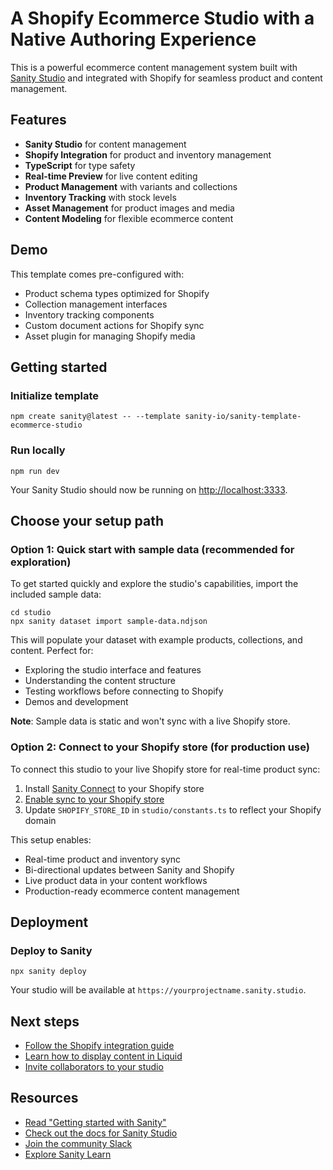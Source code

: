 # A Shopify Ecommerce Studio with a Native Authoring Experience

This is a powerful ecommerce content management system built with [Sanity Studio](https://www.sanity.io/studio) and integrated with Shopify for seamless product and content management.

## Features

- **Sanity Studio** for content management
- **Shopify Integration** for product and inventory management  
- **TypeScript** for type safety
- **Real-time Preview** for live content editing
- **Product Management** with variants and collections
- **Inventory Tracking** with stock levels
- **Asset Management** for product images and media
- **Content Modeling** for flexible ecommerce content

## Demo

This template comes pre-configured with:

- Product schema types optimized for Shopify
- Collection management interfaces
- Inventory tracking components
- Custom document actions for Shopify sync
- Asset plugin for managing Shopify media

## Getting started

### Initialize template

```shell
npm create sanity@latest -- --template sanity-io/sanity-template-ecommerce-studio
```

### Run locally

```shell
npm run dev
```

Your Sanity Studio should now be running on [http://localhost:3333](http://localhost:3333).

## Choose your setup path

### Option 1: Quick start with sample data (recommended for exploration)

To get started quickly and explore the studio's capabilities, import the included sample data:

```shell
cd studio
npx sanity dataset import sample-data.ndjson
```

This will populate your dataset with example products, collections, and content. Perfect for:

- Exploring the studio interface and features
- Understanding the content structure
- Testing workflows before connecting to Shopify
- Demos and development

**Note**: Sample data is static and won't sync with a live Shopify store.

### Option 2: Connect to your Shopify store (for production use)

To connect this studio to your live Shopify store for real-time product sync:

1. Install [Sanity Connect](https://apps.shopify.com/sanity-connect) to your Shopify store
2. [Enable sync to your Shopify store](https://www.sanity.io/docs/sanity-connect-for-shopify)
3. Update `SHOPIFY_STORE_ID` in `studio/constants.ts` to reflect your Shopify domain

This setup enables:

- Real-time product and inventory sync
- Bi-directional updates between Sanity and Shopify
- Live product data in your content workflows
- Production-ready ecommerce content management

## Deployment

### Deploy to Sanity

```shell
npx sanity deploy
```

Your studio will be available at `https://yourprojectname.sanity.studio`.

## Next steps

- [Follow the Shopify integration guide](https://www.sanity.io/docs/sanity-connect-for-shopify)
- [Learn how to display content in Liquid](https://www.sanity.io/docs/displaying-sanity-content-in-liquid)
- [Invite collaborators to your studio](https://www.sanity.io/docs/access-control)

## Resources

- [Read "Getting started with Sanity"](https://www.sanity.io/docs/getting-started?utm_source=github.com&utm_medium=referral&utm_campaign=template)
- [Check out the docs for Sanity Studio](https://www.sanity.io/docs/sanity-studio?utm_source=github.com&utm_medium=referral&utm_campaign=template)
- [Join the community Slack](https://slack.sanity.io/?utm_source=github.com&utm_medium=referral&utm_campaign=template)
- [Explore Sanity Learn](https://www.sanity.io/learn?utm_source=github.com&utm_medium=referral&utm_campaign=template)
